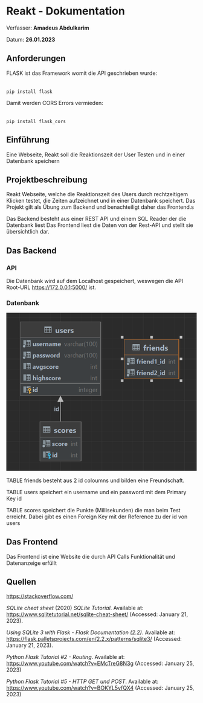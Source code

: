 # Reakt - Dokumentation

Verfasser: **Amadeus Abdulkarim**

Datum: **26.01.2023**

## Anforderungen

FLASK ist das Framework womit die API geschrieben wurde:

<code>
pip install flask
</code>

Damit werden CORS Errors vermieden:

<code>
pip install flask_cors
</code>


## Einführung

Eine Webseite, Reakt soll die Reaktionszeit der User Testen und in einer Datenbank speichern

## Projektbeschreibung

Reakt Webseite, welche die Reaktionszeit des Users durch rechtzeitigem Klicken testet, die Zeiten aufzeichnet und in einer Datenbank speichert. Das Projekt gilt als Übung zum Backend und benachteiligt daher das Frontend.s

Das Backend besteht aus einer REST API und einem SQL Reader der die Datenbank liest
Das Frontend liest die Daten von der Rest-API und stellt sie übersichtlich dar.

## Das Backend
### API

Die Datenbank wird auf dem Localhost gespeichert, weswegen die API Root-URL https://172.0.0.1:5000/ ist.

### Datenbank

![Datenbankstruktur](Diagram.png)

TABLE friends besteht aus 2 id coloumns und bilden eine Freundschaft.

TABLE users speichert ein username und ein password mit dem Primary Key id

TABLE scores speichert die Punkte (Millisekunden) die man beim Test erreicht. Dabei gibt es einen Foreign Key mit der Reference zu der id von users


## Das Frontend

Das Frontend ist eine Website die durch API Calls Funktionalität und Datenanzeige erfüllt 


## Quellen


https://stackoverflow.com/

*SQLite cheat sheet* (2020) *SQLite Tutorial*. Available at: https://www.sqlitetutorial.net/sqlite-cheat-sheet/ (Accessed: January 21, 2023). 

*Using SQLite 3 with Flask - Flask Documentation (2.2)*. Available at: https://flask.palletsprojects.com/en/2.2.x/patterns/sqlite3/ (Accessed: January 21, 2023). 

*Python Flask Tutorial #2 - Routing*. Available at: https://www.youtube.com/watch?v=EMcTreG8N3g (Accessed: January 25, 2023)


*Python Flask Tutorial #5 - HTTP GET und POST*. Available at: https://www.youtube.com/watch?v=BOKYL5vfQX4 (Accessed: January 25, 2023)